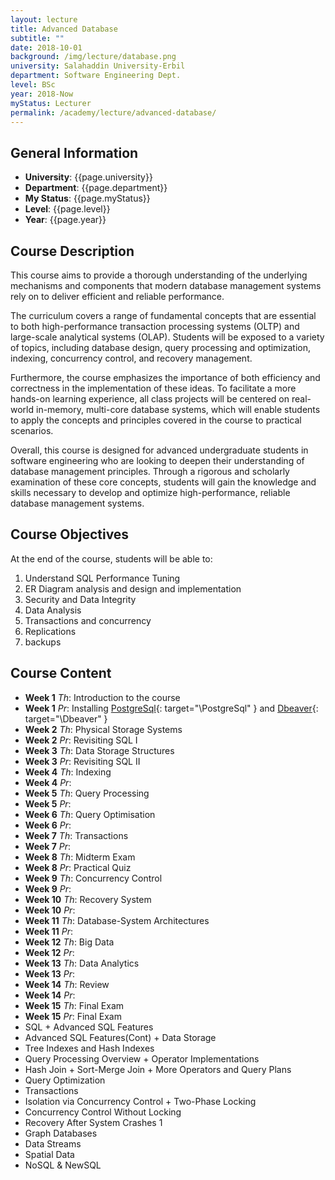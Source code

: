 ```yaml
---
layout: lecture
title: Advanced Database
subtitle: ""
date: 2018-10-01
background: /img/lecture/database.png
university: Salahaddin University-Erbil
department: Software Engineering Dept.
level: BSc
year: 2018-Now
myStatus: Lecturer
permalink: /academy/lecture/advanced-database/
---
```


## General Information

- **University**: {{page.university}}
- **Department**: {{page.department}}
- **My Status**: {{page.myStatus}}
- **Level**: {{page.level}}
- **Year**: {{page.year}}

## Course Description

This course aims to provide a thorough understanding of the underlying mechanisms and components that modern database management systems rely on to deliver efficient and reliable performance.

The curriculum covers a range of fundamental concepts that are essential to both high-performance transaction processing systems (OLTP) and large-scale analytical systems (OLAP). Students will be exposed to a variety of topics, including database design, query processing and optimization, indexing, concurrency control, and recovery management.

Furthermore, the course emphasizes the importance of both efficiency and correctness in the implementation of these ideas. To facilitate a more hands-on learning experience, all class projects will be centered on real-world in-memory, multi-core database systems, which will enable students to apply the concepts and principles covered in the course to practical scenarios.

Overall, this course is designed for advanced undergraduate students in software engineering who are looking to deepen their understanding of database management principles. Through a rigorous and scholarly examination of these core concepts, students will gain the knowledge and skills necessary to develop and optimize high-performance, reliable database management systems.


## Course Objectives

At the end of the course, students will be able to:

1. Understand SQL Performance Tuning
1. ER Diagram analysis and design and implementation
1. Security and Data Integrity
1. Data Analysis
1. Transactions and concurrency
1. Replications
1.  backups

## Course Content

- **Week 1** _Th_: Introduction to the course
- **Week 1** _Pr_: Installing [PostgreSql](https://www.postgresql.org/){: target="\PostgreSql" } and [Dbeaver](https://dbeaver.io/){: target="\Dbeaver" }
- **Week 2** _Th_: Physical Storage Systems 
- **Week 2** _Pr_: Revisiting SQL I
- **Week 3** _Th_: Data Storage Structures
- **Week 3** _Pr_: Revisiting SQL II
- **Week 4** _Th_: Indexing
- **Week 4** _Pr_: 
- **Week 5** _Th_: Query Processing
- **Week 5** _Pr_: 
- **Week 6** _Th_: Query Optimisation
- **Week 6** _Pr_: 
- **Week 7** _Th_: Transactions
- **Week 7** _Pr_: 
- **Week 8** _Th_: Midterm Exam
- **Week 8** _Pr_: Practical Quiz
- **Week 9** _Th_: Concurrency Control
- **Week 9** _Pr_: 
- **Week 10** _Th_: Recovery System
- **Week 10** _Pr_: 
- **Week 11** _Th_: Database-System Architectures
- **Week 11** _Pr_: 
- **Week 12** _Th_: Big Data
- **Week 12** _Pr_: 
- **Week 13** _Th_: Data Analytics
- **Week 13** _Pr_: 
- **Week 14** _Th_: Review
- **Week 14** _Pr_: 
- **Week 15** _Th_: Final Exam
- **Week 15** _Pr_: Final Exam
- SQL + Advanced SQL Features
- Advanced SQL Features(Cont) + Data Storage
- Tree Indexes and Hash Indexes
- Query Processing Overview + Operator Implementations
- Hash Join + Sort-Merge Join + More Operators and Query Plans
- Query Optimization
- Transactions
- Isolation via Concurrency Control + Two-Phase Locking
- Concurrency Control Without Locking
- Recovery After System Crashes 1
- Graph Databases
- Data Streams
- Spatial Data
- NoSQL & NewSQL
